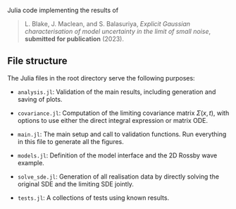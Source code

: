 Julia code implementing the results of

> L. Blake, J. Maclean, and S. Balasuriya, *Explicit Gaussian characterisation of model uncertainty
in the limit of small noise*, **submitted for publication** (2023).


## File structure
The Julia files in the root directory serve the following purposes:

- `analysis.jl`: Validation of the main results, including generation and saving of plots.

- `covariance.jl`: Computation of the limiting covariance matrix $\Sigma(x,t)$, with options to use either the direct integral expression or matrix ODE.

- `main.jl`: The main setup and call to validation functions. Run everything in this file to generate all the figures.

- `models.jl`: Definition of the model interface and the 2D Rossby wave example.

- `solve_sde.jl`: Generation of all realisation data by directly solving the original SDE and the limiting SDE jointly.

- `tests.jl`: A collections of tests using known results.

